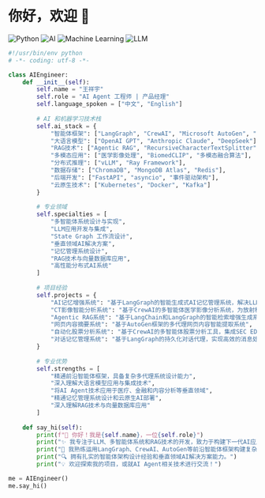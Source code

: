 # 你好，欢迎 👋

![Python](https://img.shields.io/badge/Python-3776AB?style=for-the-badge&logo=python&logoColor=white)
![AI](https://img.shields.io/badge/AI-00FFFF?style=for-the-badge&logo=artificial-intelligence&logoColor=white)
![Machine Learning](https://img.shields.io/badge/Machine_Learning-FF6F00?style=for-the-badge&logo=tensorflow&logoColor=white)
![LLM](https://img.shields.io/badge/LLM-11A1F7?style=for-the-badge&logo=openai&logoColor=white)

```python
#!/usr/bin/env python
# -*- coding: utf-8 -*-

class AIEngineer:
    def __init__(self):
        self.name = "王祥宇"
        self.role = "AI Agent 工程师 | 产品经理"
        self.language_spoken = ["中文", "English"]
        
        # AI 和机器学习技术栈
        self.ai_stack = {
            "智能体框架": ["LangGraph", "CrewAI", "Microsoft AutoGen", "LangChain", "MetaGPT"],
            "大语言模型": ["OpenAI GPT", "Anthropic Claude", "DeepSeek"],
            "RAG技术": ["Agentic RAG", "RecursiveCharacterTextSplitter", "向量化检索", "混合记忆架构"],
            "多模态应用": ["医学影像处理", "BiomedCLIP", "多模态融合算法"],
            "分布式推理": ["vLLM", "Ray Framework"],
            "数据存储": ["ChromaDB", "MongoDB Atlas", "Redis"],
            "后端开发": ["FastAPI", "asyncio", "事件驱动架构"],
            "云原生技术": ["Kubernetes", "Docker", "Kafka"]
        }
        
        # 专业领域
        self.specialties = [
            "多智能体系统设计与实现",
            "LLM应用开发与集成",
            "State Graph 工作流设计",
            "垂直领域AI解决方案",
            "记忆管理系统设计",
            "RAG技术与向量数据库应用",
            "高性能分布式AI系统"
        ]
        
        # 项目经验
        self.projects = {
            "AI记忆增强系统": "基于LangGraph的智能生成式AI记忆管理系统，解决LLM上下文限制问题",
            "CT影像智能分析系统": "基于CrewAI的多智能体医学影像分析系统，为放射科医生提供智能辅助诊断",
            "Agentic RAG系统": "基于LangChain和LangGraph的智能检索增强生成系统，实现动态工作流程",
            "网页内容摘要系统": "基于AutoGen框架的多代理网页内容智能提取系统",
            "自动化股票分析系统": "基于CrewAI的多智能体股票分析工具，集成SEC EDGAR数据分析",
            "对话记忆管理系统": "基于LangGraph的持久化对话代理，实现高效的消息处理和记忆管理"
        }
        
        # 专业优势
        self.strengths = [
            "精通前沿智能体框架，具备复杂多代理系统设计能力",
            "深入理解大语言模型应用与集成技术",
            "将AI Agent技术应用于医疗、金融和内容分析等垂直领域",
            "精通记忆管理系统设计和云原生AI部署",
            "深入理解RAG技术与向量数据库应用"
        ]
    
    def say_hi(self):
        print(f"👋 你好！我是{self.name}，一位{self.role}")
        print("✨ 我专注于LLM、多智能体系统和RAG技术的开发，致力于构建下一代AI应用。")
        print("🚀 我熟练运用LangGraph、CrewAI、AutoGen等前沿智能体框架构建复杂系统。")
        print("🔍 拥有扎实的智能体架构设计经验和垂直领域AI解决方案能力。")
        print("💡 欢迎探索我的项目，或就AI Agent相关技术进行交流！")

me = AIEngineer()
me.say_hi()
